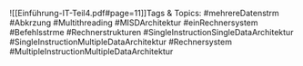 
![[Einführung-IT-Teil4.pdf#page=11]]Tags & Topics:
   #mehrereDatenstrm
   #Abkrzung
   #Multithreading
   #MISDArchitektur
   #einRechnersystem
   #Befehlsstrme
   #Rechnerstrukturen
   #SingleInstructionSingleDataArchitektur
   #SingleInstructionMultipleDataArchitektur
   #Rechnersystem
   #MultipleInstructionMultipleDataArchitektur